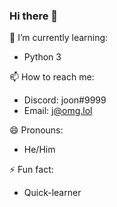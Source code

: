 ### Hi there 👋

🌱 I’m currently learning:
- Python 3

📫 How to reach me:
- Discord: joon#9999
- Email: j@omg.lol

😄 Pronouns:
- He/Him

⚡ Fun fact:
- Quick-learner

<!--
**joonkyu/joonkyu** is a ✨ _special_ ✨ repository because its `README.md` (this file) appears on your GitHub profile.

Here are some ideas to get you started:

- 🔭 I’m currently working on ...
- 🌱 I’m currently learning ...
- 👯 I’m looking to collaborate on ...
- 🤔 I’m looking for help with ...
- 💬 Ask me about ...
- 📫 How to reach me: ...
- 😄 Pronouns: ...
- ⚡ Fun fact: ...
-->
